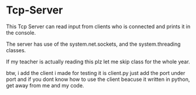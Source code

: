 # Tcp-Server

This Tcp Server can read input from clients who is connected and prints it in the console.

The server has use of the system.net.sockets, and the system.threading classes.

If my teacher is actually reading this plz let me skip class for the whole year.

btw, i add the client i made for testing it is client.py just add the port under port
and if you dont know how to use the client beacuse it written  in python,
get away from me and my code.

